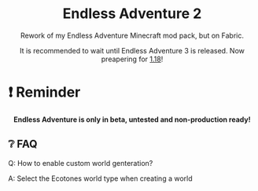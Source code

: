 <div align="center">

# Endless Adventure 2
Rework of my Endless Adventure Minecraft mod pack, but on Fabric.

It is recommended to wait until Endless Adventure 3 is released. Now preapering for [1.18](https://github.com/MrWooltrest/EndlessAdventure2/issues/1)!

<div align="left">

# :heavy_exclamation_mark: Reminder

<div align="center">

**Endless Adventure is only in beta, untested and non-production ready!**

<div align="left">

## :grey_question: FAQ
Q: How to enable custom world genteration?

A: Select the Ecotones world type when creating a world
